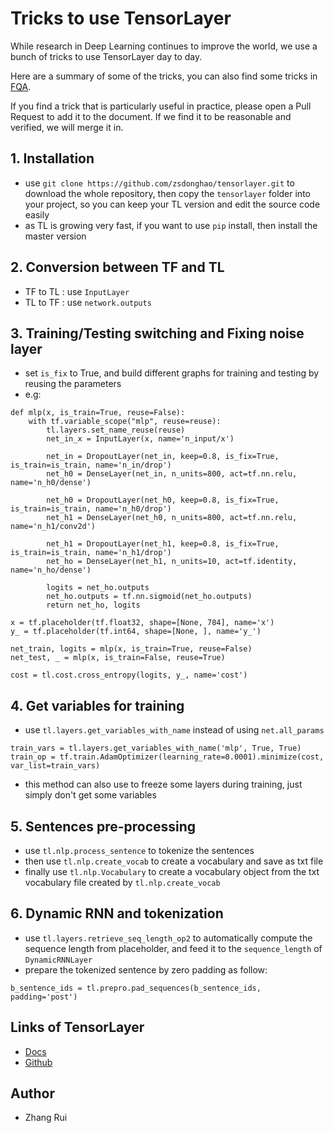 # Tricks to use TensorLayer

While research in Deep Learning continues to improve the world, we use a bunch of tricks to use TensorLayer day to day.

Here are a summary of some of the tricks, you can also find some tricks in [FQA](http://tensorlayer.readthedocs.io/en/latest/user/more.html#fqa).

If you find a trick that is particularly useful in practice, please open a Pull Request to add it to the document. If we find it to be reasonable and verified, we will merge it in.

## 1. Installation
 * use `git clone https://github.com/zsdonghao/tensorlayer.git` to download the whole repository, then copy the `tensorlayer` folder into your project, so you can keep your TL version and edit the source code easily
 * as TL is growing very fast, if you want to use `pip` install, then install the master version 

## 2. Conversion between TF and TL
 * TF to TL : use `InputLayer`
 * TL to TF : use `network.outputs`

## 3. Training/Testing switching and Fixing noise layer
 * set `is_fix` to True, and build different graphs for training and testing by reusing the parameters
 * e.g:
```
def mlp(x, is_train=True, reuse=False):
    with tf.variable_scope("mlp", reuse=reuse):
        tl.layers.set_name_reuse(reuse)
        net_in_x = InputLayer(x, name='n_input/x')
  
        net_in = DropoutLayer(net_in, keep=0.8, is_fix=True, is_train=is_train, name='n_in/drop')
        net_h0 = DenseLayer(net_in, n_units=800, act=tf.nn.relu, name='n_h0/dense')

        net_h0 = DropoutLayer(net_h0, keep=0.8, is_fix=True, is_train=is_train, name='n_h0/drop')
        net_h1 = DenseLayer(net_h0, n_units=800, act=tf.nn.relu, name='n_h1/conv2d')

        net_h1 = DropoutLayer(net_h1, keep=0.8, is_fix=True, is_train=is_train, name='n_h1/drop')
        net_ho = DenseLayer(net_h1, n_units=10, act=tf.identity, name='n_ho/dense')

        logits = net_ho.outputs
        net_ho.outputs = tf.nn.sigmoid(net_ho.outputs)
        return net_ho, logits
      
x = tf.placeholder(tf.float32, shape=[None, 784], name='x')
y_ = tf.placeholder(tf.int64, shape=[None, ], name='y_')

net_train, logits = mlp(x, is_train=True, reuse=False)
net_test, _ = mlp(x, is_train=False, reuse=True)

cost = tl.cost.cross_entropy(logits, y_, name='cost')
```

## 4. Get variables for training
 * use `tl.layers.get_variables_with_name` instead of using `net.all_params`
```
train_vars = tl.layers.get_variables_with_name('mlp', True, True)
train_op = tf.train.AdamOptimizer(learning_rate=0.0001).minimize(cost, var_list=train_vars)
```
 * this method can also use to freeze some layers during training, just simply don't get some variables
  
## 5. Sentences pre-processing
 * use `tl.nlp.process_sentence` to tokenize the sentences
 * then use `tl.nlp.create_vocab` to create a vocabulary and save as txt file
 * finally use `tl.nlp.Vocabulary` to create a vocabulary object from the txt vocabulary file created by `tl.nlp.create_vocab`

## 6. Dynamic RNN and tokenization
 * use `tl.layers.retrieve_seq_length_op2` to automatically compute the sequence length from placeholder, and feed it to the `sequence_length` of `DynamicRNNLayer`
 * prepare the tokenized sentence by zero padding as follow:
``` 
b_sentence_ids = tl.prepro.pad_sequences(b_sentence_ids, padding='post')
```

## Links of TensorLayer 
 * [Docs](http://tensorlayer.readthedocs.io/en/latest/)
 * [Github](https://github.com/zsdonghao/tensorlayer)


## Author
 - Zhang Rui
